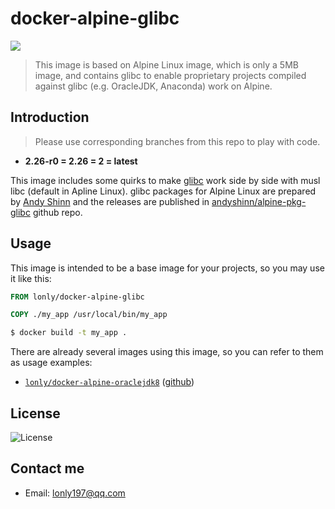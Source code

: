 # docker-alpine-glibc

[![](https://images.microbadger.com/badges/image/lonly/docker-alpine-glibc.svg)](http://microbadger.com/images/lonly/alpine-glibc)

> This image is based on Alpine Linux image, which is only a 5MB image, and contains glibc to enable
proprietary projects compiled against glibc (e.g. OracleJDK, Anaconda) work on Alpine.

## Introduction

> Please use corresponding branches from this repo to play with code.

- __2.26-r0 = 2.26 = 2 = latest__

This image includes some quirks to make [glibc](https://www.gnu.org/software/libc/) work side by
side with musl libc (default in Apline Linux). glibc packages for Alpine Linux are prepared by
[Andy Shinn](https://github.com/andyshinn) and the releases are published in
[andyshinn/alpine-pkg-glibc](https://github.com/andyshinn/alpine-pkg-glibc) github repo.

## Usage

This image is intended to be a base image for your projects, so you may use it like this:

```Dockerfile
FROM lonly/docker-alpine-glibc

COPY ./my_app /usr/local/bin/my_app
```

```sh
$ docker build -t my_app .
```

There are already several images using this image, so you can refer to them as usage examples:

* [`lonly/docker-alpine-oraclejdk8`](https://hub.docker.com/r/lonly/docker-alpine-oraclejdk8/) ([github](https://github.com/lonly197/docker-alpine-oraclejdk8))


## License

![License](https://img.shields.io/github/license/lonly197/docker-alpine-glibc.svg)

## Contact me

- Email: <lonly197@qq.com>